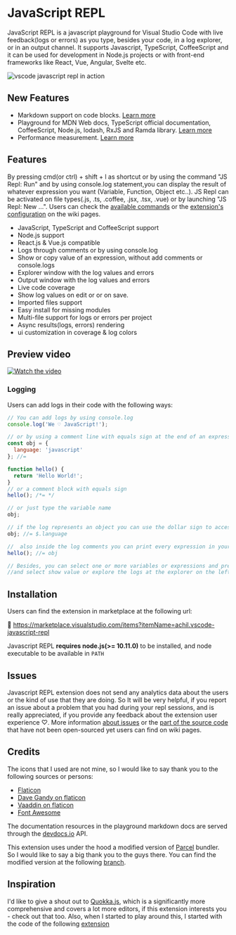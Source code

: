 # JavaScript REPL

JavaScript REPL is a javascript playground for Visual Studio Code with live feedback(logs or errors) as you type, besides your code, in a log explorer, or in an output channel. It supports Javascript, TypeScript, CoffeeScript and it can be used for development in Node.js projects or with front-end frameworks like React, Vue, Angular, Svelte etc.

![vscode javascript repl in action](https://raw.githubusercontent.com/axilleasiv/vscode-javascript-repl-docs/master/vscode-javascript-repl.gif)

## New Features

- Markdown support on code blocks. [Learn more](https://github.com/axilleasiv/vscode-javascript-repl-docs/wiki/Markdown-code-blocks)
- Playground for MDN Web docs, TypeScript official documentation, CoffeeScript, Node.js, lodash, RxJS and Ramda library. [Learn more](https://github.com/axilleasiv/vscode-javascript-repl-docs/wiki/Playground-for-MDN-Web)
- Performance measurement. [Learn more](https://github.com/axilleasiv/vscode-javascript-repl-docs/wiki/Performance-measurement)

## Features

By pressing cmd(or ctrl) + shift + l as shortcut or by using the command "JS Repl: Run" and by using console.log statement,you can display the result of whatever expression you want (Variable, Function, Object etc..). JS Repl can be activated on file types(.js, .ts, .coffee, .jsx, .tsx, .vue) or by launching "JS Repl: New ...". Users can check the [available commands](https://github.com/axilleasiv/vscode-javascript-repl-docs/wiki/Commands) or the [extension's configuration](https://github.com/axilleasiv/vscode-javascript-repl-docs/wiki/Configuration) on the wiki pages.

- JavaScript, TypeScript and CoffeeScript support
- Node.js support
- React.js & Vue.js compatible
- Logs through comments or by using console.log
- Show or copy value of an expression, without add comments or console.logs
- Explorer window with the log values and errors
- Output window with the log values and errors
- Live code coverage
- Show log values on edit or or on save.
- Imported files support
- Easy install for missing modules
- Multi-file support for logs or errors per project
- Async results(logs, errors) rendering
- ui customization in coverage & log colors

## Preview video

[![Watch the video](https://raw.githubusercontent.com/axilleasiv/vscode-javascript-repl-docs/master/preview_youtube.jpg)](https://www.youtube.com/watch?v=Ef75DChLMO8)

### Logging

Users can add logs in their code with the following ways:

```js
// You can add logs by using console.log
console.log('We ♡ JavaScript!');

// or by using a comment line with equals sign at the end of an expression
const obj = {
  language: 'javascript'
}; //=

function hello() {
  return 'Hello World!';
}
// or a comment block with equals sign
hello(); /*= */

// or just type the variable name
obj;

// if the log represents an object you can use the dollar sign to access its properties
obj; //= $.language

//  also inside the log comments you can print every expression in your scope
hello(); //= obj

// Besides, you can select one or more variables or expressions and press right-click
//and select show value or explore the logs at the explorer on the left
```

## Installation

Users can find the extension in marketplace at the following url:

🎉 https://marketplace.visualstudio.com/items?itemName=achil.vscode-javascript-repl

Javascript REPL **requires node.js(>= 10.11.0)** to be installed, and node executable to be available in `PATH`

## Issues

Javascript REPL extension does not send any analytics data about the users or the kind of use that they are doing. So It will be very helpful, if you report an issue about a problem that you had during your repl sessions, and is really appreciated, if you provide any feedback about the extension user experience ♡. More information [about issues](https://github.com/axilleasiv/vscode-javascript-repl-docs/wiki/Issues) or the [part of the source code](https://github.com/axilleasiv/vscode-javascript-repl-docs/wiki/Source-Code) that have not been open-sourced yet users can find on wiki pages.

## Credits

The icons that I used are not mine, so I would like to say thank you to the following sources or persons:

- [Flaticon](https://www.flaticon.com/authors/freepik)
- [Dave Gandy on flaticon](https://www.flaticon.com/authors/dave-gandy)
- [Vaaddin on flaticon](https://www.flaticon.com/authors/vaadin)
- [Font Awesome](https://fontawesome.com/)

The documentation resources in the playground markdown docs are served through the [devdocs.io](https://devdocs.io/) API.

This extension uses under the hood a modified version of [Parcel](https://parceljs.org/) bundler. So I would like to say a big thank you to the guys there. You can find the modified version at the following [branch](https://github.com/axilleasiv/parcel/tree/vs-repl).

## Inspiration

I'd like to give a shout out to [Quokka.js](https://quokkajs.com), which is a significantly more comprehensive and covers a lot more editors, if this extension interests you - check out that too. Also, when I started to play around this, I started with the code of the following [extension](https://github.com/lostfields/vscode-nodejs-repl)
